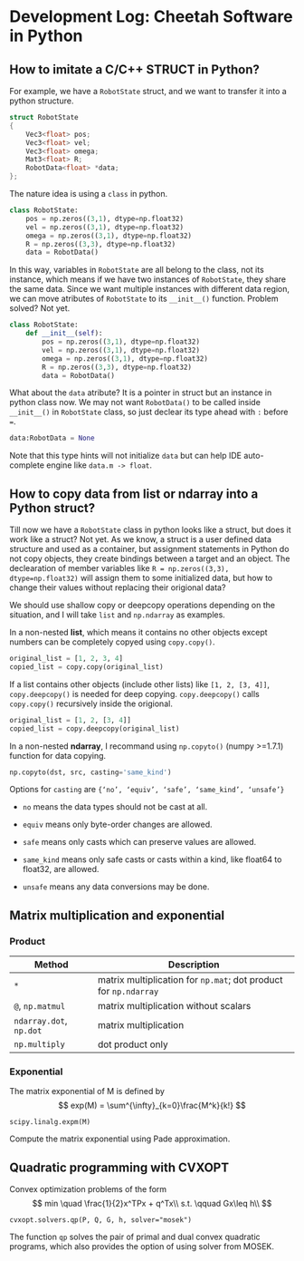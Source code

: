 # Development Log: Cheetah Software in Python

## How to imitate a C/C++ STRUCT in Python?

For example, we have a `RobotState` struct, and we want to transfer it into a python structure.
```c++
struct RobotState
{
    Vec3<float> pos;
    Vec3<float> vel;
    Vec3<float> omega;
    Mat3<float> R;
    RobotData<float> *data;
};
```

The nature idea is using a `class` in python.
```python
class RobotState:
    pos = np.zeros((3,1), dtype=np.float32)
    vel = np.zeros((3,1), dtype=np.float32)
    omega = np.zeros((3,1), dtype=np.float32)
    R = np.zeros((3,3), dtype=np.float32)
    data = RobotData()
```

In this way, variables in  `RobotState` are all belong to the class, not its instance, which means if we have two instances of `RobotState`, they share the same data. Since we want multiple instances with different data region, we can move atributes of `RobotState` to its `__init__()` function. Problem solved? Not yet.
```python
class RobotState:
    def __init__(self):
        pos = np.zeros((3,1), dtype=np.float32)
        vel = np.zeros((3,1), dtype=np.float32)
        omega = np.zeros((3,1), dtype=np.float32)
        R = np.zeros((3,3), dtype=np.float32)
        data = RobotData()
```

What about the `data` atribute? It is a pointer in struct but an instance in python class now. We may not want `RobotData()` to be called inside `__init__()` in `RobotState` class, so just declear its type ahead with `:` before `=`.

```python
data:RobotData = None
```
Note that this type hints will not initialize `data` but can help IDE auto-complete engine like `data.m -> float`.


## How to copy data from list or ndarray into a Python struct?

Till now we have a `RobotState` class in python looks like a struct, but does it work like a struct? Not yet. As we know, a struct is a user defined data structure and used as a container, but assignment statements in Python do not copy objects, they create bindings between a target and an object. The declearation of member variables like `R = np.zeros((3,3), dtype=np.float32)` will assign them to some initialized data, but how to change their values without replacing their origional data? 

We should use shallow copy or deepcopy operations depending on the situation, and I will take `list` and `np.ndarray` as examples. 

In a non-nested **list**, which means it contains no other objects except numbers can be completely copyed using `copy.copy()`.

```python
original_list = [1, 2, 3, 4]
copied_list = copy.copy(original_list)
```

If a list contains other objects (include other lists) like `[1, 2, [3, 4]]`, 
 `copy.deepcopy()` is needed for deep copying. `copy.deepcopy()` calls `copy.copy()` recursively inside the origional.

```python
original_list = [1, 2, [3, 4]]
copied_list = copy.deepcopy(original_list)
```

In a non-nested **ndarray**, I recommand using `np.copyto()` (numpy >=1.7.1) function for data copying.

```python
np.copyto(dst, src, casting='same_kind')
```

Options for `casting` are `{‘no’, ‘equiv’, ‘safe’, ‘same_kind’, ‘unsafe’}`

- `no` means the data types should not be cast at all.

- `equiv` means only byte-order changes are allowed.

- `safe` means only casts which can preserve values are allowed.

- `same_kind` means only safe casts or casts within a kind, like float64 to float32, are allowed.

- `unsafe` means any data conversions may be done.

## Matrix multiplication and exponential

### Product

|Method|Description|
|-|-|
|`*`|matrix multiplication for `np.mat`; dot product for `np.ndarray`|
|`@`, `np.matmul`| matrix multiplication without scalars|
|`ndarray.dot`, `np.dot`| matrix multiplication|
|`np.multiply`| dot product only|

### Exponential
The matrix exponential of M is defined by
$$
exp(M) = \sum^{\infty}_{k=0}\frac{M^k}{k!}
$$

`scipy.linalg.expm(M)`

Compute the matrix exponential using Pade approximation.





## Quadratic programming with CVXOPT

Convex optimization problems of the form
$$
min \quad \frac{1}{2}x^TPx + q^Tx\\
s.t. \qquad Gx\leq h\\
$$


`cvxopt.solvers.qp(P, Q, G, h, solver="mosek")`


The function `qp` solves the pair of primal and dual convex quadratic programs, which also provides the option of using solver from MOSEK.